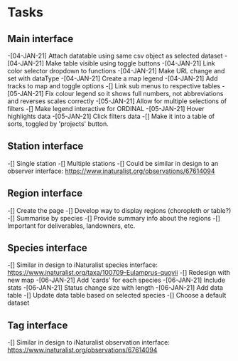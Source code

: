 # Tasks


## Main interface
-[04-JAN-21] Attach datatable using same csv object as selected dataset
-[04-JAN-21] Make table visible using toggle buttons
-[04-JAN-21] Link color selector dropdown to functions
-[04-JAN-21] Make URL change and set with dataType
-[04-JAN-21] Create a map legend
-[04-JAN-21] Add tracks to map and toggle options
-[] Link sub menus to respective tables
-[05-JAN-21] Fix colour legend so it shows full numbers, not abbreviations and reverses scales correctly
-[05-JAN-21] Allow for multiple selections of filters
-[] Make legend interactive for ORDINAL
	-[05-JAN-21] Hover highlights data
	-[05-JAN-21] Click filters data
	-[] Make it into a table of sorts, toggled by 'projects' button.

## Station interface
-[] Single station
-[] Multiple stations
-[] Could be similar in design to an observer interface: https://www.inaturalist.org/observations/67614094

## Region interface
-[] Create the page
-[] Develop way to display regions (choropleth or table?)
-[] Summarise by species
-[] Provide summary info about the regions
-[] Important for deliverables, landowners, etc.

## Species interface
-[] Similar in design to iNaturalist species interface: https://www.inaturalist.org/taxa/100709-Eulamprus-quoyii
-[] Redesign with new map
-[06-JAN-21] Add 'cards' for each species
	-[06-JAN-21] Include stats
	-[06-JAN-21] Status change size with length
-[06-JAN-21] Add data table
	-[] Update data table based on selected species
	-[] Choose a default dataset

## Tag interface
-[] Similar in design to iNaturalist observation interface: https://www.inaturalist.org/observations/67614094
